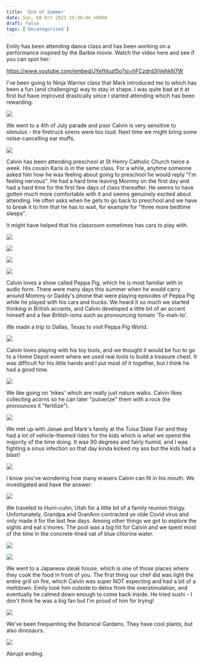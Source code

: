 ```yaml
---
title: 'End of Summer'
date: Sun, 08 Oct 2023 19:30:44 +0000
draft: false
tags: ['Uncategorized']
---
```


Emily has been attending dance class and has been working on a performance inspired by the Barbie movie. Watch the video here and see if you can spot her:

https://www.youtube.com/embed/JYefhluzI5o?si=hFCzdrd3jVehkN7W

I've been going to Ninja Warrior class that Mark introduced me to which has been a fun (and challenging) way to stay in shape. I was quite bad at it at first but have improved drastically since I started attending which has been rewarding.

![](https://dallincoons.files.wordpress.com/2023/10/ninjapeople.jpeg?w=1024)

We went to a 4th of July parade and poor Calvin is very sensitive to stimulus - the firetruck sirens were too loud. Next time we might bring some noise-cancelling ear muffs.

![](https://dallincoons.files.wordpress.com/2023/10/img_2474.jpg?w=768)

Calvin has been attending preschool at St Henry Catholic Church twice a week. His cousin Karis is in the same class. For a while, anytime someone asked him how he was feeling about going to preschool he would reply "I'm feeling nervous". He had a hard time leaving Mommy on the first day and had a hard time for the first few days of class thereafter. He seems to have gotten much more comfortable with it and seems genuinely excited about attending. He often asks when he gets to go back to preschool and we have to break it to him that he has to wait, for example for "three more bedtime sleeps".

It might have helped that his classroom sometimes has cars to play with.

![](https://dallincoons.files.wordpress.com/2023/10/eos_preschoolcars.jpg?w=1024)

![](https://dallincoons.files.wordpress.com/2023/10/eos_calvinandkariscars.jpg?w=1024)

![](https://dallincoons.files.wordpress.com/2023/10/eos_preschoolcircle.png?w=768)

![](https://dallincoons.files.wordpress.com/2023/10/eos_preschoolpointing.png?w=768)

Calvin loves a show called Peppa Pig, which he is most familiar with in audio form. There were many days this summer when he would carry around Mommy or Daddy's phone that were playing episodes of Peppa Pig while he played with his cars and trucks. We heard it so much we started thinking in British accents, and Calvin developed a little bit of an accent himself and a few British-isms such as pronouncing tomato 'To-mah-to'.

We made a trip to Dallas, Texas to visit Peppa Pig World.

![](https://dallincoons.files.wordpress.com/2023/10/eos_peppapigtrain.png?w=768)

Calvin loves playing with his toy tools, and we thought it would be fun to go to a Home Depot event where we used real tools to build a treasure chest. It was difficult for his little hands and I put most of it together, but I think he had a good time.

![](https://dallincoons.files.wordpress.com/2023/10/img_2607.jpg?w=768)

We like going on 'hikes' which are really just nature walks. Calvin likes collecting acorns so he can later "pulverize" them with a rock (he pronounces it "fertilize").

![](https://dallincoons.files.wordpress.com/2023/10/eos_calvinmoss.jpg?w=768)

We met up with Janae and Mark's family at the Tulsa State Fair and they had a lot of vehicle-themed rides for the kids which is what we spend the majority of the time doing. It was 90 degrees and fairly humid, and I was fighting a sinus infection so that day kinda kicked my ass but the kids had a blast!

![](https://dallincoons.files.wordpress.com/2023/10/eos_calvinmotorcycle.jpg?w=768)

I know you've wondering how many erasers Calvin can fit in his mouth. We investigated and have the answer:

![](https://dallincoons.files.wordpress.com/2023/10/img_2515.jpg?w=768)

We traveled to Hurri-cuhn, Utah for a little bit of a family reunion thingy. Unfortunately, Grandpa and GranAnn contracted ye olde Covid virus and only made it for the last few days. Among other things we got to explore the sights and eat s'mores. The pool was a big hit for Calvin and we spent most of the time in the concrete-lined vat of blue chlorine water.

![](https://dallincoons.files.wordpress.com/2023/10/eos_slotcanyon.png?w=1024)

![](https://dallincoons.files.wordpress.com/2023/10/img_7402.jpg?w=1024)

We went to a Japanese steak house, which is one of those places where they cook the food in front of you. The first thing our chef did was light the entire grill on fire, which Calvin was super NOT expecting and had a bit of a meltdown. Emily took him outside to detox from the overstimulation, and eventually he calmed down enough to come back inside. He tried sushi - I don't think he was a big fan but I'm proud of him for trying!

![](https://dallincoons.files.wordpress.com/2023/10/eos_sushi.png?w=768)

We've been frequenting the Botanical Gardens. They have cool plants, but also dinosaurs.

![](https://dallincoons.files.wordpress.com/2023/10/eos_botanicalgardendinos.png?w=768)

Abrupt ending.